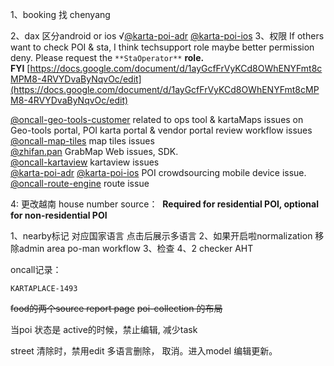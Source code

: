 1、booking 找 chenyang

2、dax 区分android or ios √[@karta-poi-adr](https://grab.slack.com/admin/user_groups) [@karta-poi-ios](https://grab.slack.com/admin/user_groups)
3、权限 If others want to check POI & sta, I think techsupport role maybe better
permission deny. Please request the `**StaOperator**` **role. FYI** [https://docs.google.com/document/d/1ayGcfFrVyKCd8OWhENYFmt8cMPM8-4RVYDvaByNqvOc/edit](https://docs.google.com/document/d/1ayGcfFrVyKCd8OWhENYFmt8cMPM8-4RVYDvaByNqvOc/edit)


[@oncall-geo-tools-customer](https://grab.enterprise.slack.com/admin/user_groups) related to ops tool & kartaMaps issues on Geo-tools portal, POI karta portal & vendor portal review workflow issues  
[@oncall-map-tiles](https://grab.enterprise.slack.com/admin/user_groups) map tiles issues  
[@zhifan.pan](https://grab.slack.com/team/WRVC4RJ7M) GrabMap Web issues, SDK.  
[@oncall-kartaview](https://grab.enterprise.slack.com/admin/user_groups) kartaview issues  
[@karta-poi-adr](https://grab.enterprise.slack.com/admin/user_groups) [@karta-poi-ios](https://grab.enterprise.slack.com/admin/user_groups) POI crowdsourcing mobile device issue.  
[@oncall-route-engine](https://grab.enterprise.slack.com/admin/user_groups) route issue



4: 更改越南 house number source：  **Required for residential POI, optional for non-residential POI** 

1、nearby标记 对应国家语言
	点击后展示多语言
2、如果开启啦normalization 移除admin area
	po-man
	workflow
3、检查
4、2 checker AHT


oncall记录：
	
	KARTAPLACE-1493


~~food的两个source report page~~
~~poi-collection 的布局~~



当poi 状态是 active的时候，禁止编辑,
	减少task

street 清除时，禁用edit
	多语言删除， 取消。进入model 编辑更新。
